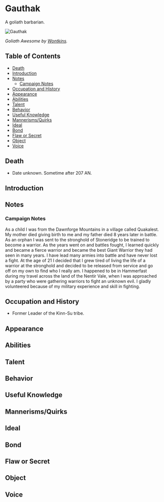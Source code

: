 # Gauthak <!-- omit in toc -->

A goliath barbarian.

![Gauthak](https://img00.deviantart.net/002f/i/2015/241/b/e/goliath_awesome_by_wontkins-d4oxdp8.jpg)

*Goliath Awesome by [Wontkins](https://www.deviantart.com/wontkins).*

## Table of Contents <!-- omit in toc -->

- [Death](#Death)
- [Introduction](#Introduction)
- [Notes](#Notes)
  - [Campaign Notes](#Campaign-Notes)
- [Occupation and History](#Occupation-and-History)
- [Appearance](#Appearance)
- [Abilities](#Abilities)
- [Talent](#Talent)
- [Behavior](#Behavior)
- [Useful Knowledge](#Useful-Knowledge)
- [Mannerisms/Quirks](#MannerismsQuirks)
- [Ideal](#Ideal)
- [Bond](#Bond)
- [Flaw or Secret](#Flaw-or-Secret)
- [Object](#Object)
- [Voice](#Voice)

## Death

- Date unknown. Sometime after 207 AN.

## Introduction

## Notes

### Campaign Notes

As a child I was from the Dawnforge Mountains in a village called Quakalest. My mother died giving birth to me and my father died 8 years later in battle. As an orphan I was sent to the stronghold of Stoneridge to be trained to become a warrior. As the years went on and battles fought, I learned quickly and became a fierce warrior and became the best Giant Warrior they had seen in many years. I have lead many armies into battle and have never lost a fight. At the age of 21 I decided that I grew tired of living the life of a warrior at the stronghold and decided to be released from service and go off on my own to find who I really am. I happened to be in Hammerfast during my travel across the land of the Nentir Vale, when I was approached by a party who were gathering warriors to fight an unknown evil. I gladly volunteered because of my military experience and skill in fighting.

## Occupation and History

- Former Leader of the Kinn-Su tribe.

## Appearance

## Abilities

## Talent

## Behavior

## Useful Knowledge

## Mannerisms/Quirks

## Ideal

## Bond

## Flaw or Secret

## Object

## Voice

